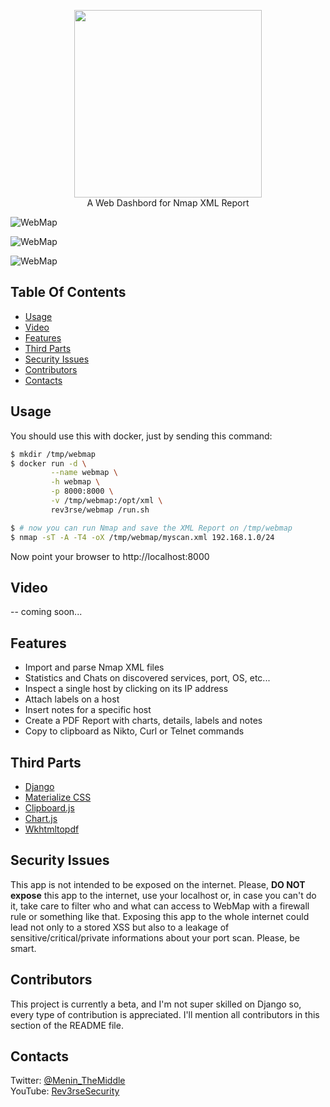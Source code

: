<p align="center">
<img width="300" src="https://i.imgur.com/puyIfHT.jpg" /><br>
A Web Dashbord for Nmap XML Report 
</p>

![WebMap](https://i.imgur.com/U9S089v.png)

![WebMap](https://i.imgur.com/Ptijc67.png)

![WebMap](https://i.imgur.com/alWZix9.png)

## Table Of Contents
- [Usage](#usage)
- [Video](#video)
- [Features](#features)
- [Third Parts](#third-parts)
- [Security Issues](#security-issues)
- [Contributors](#contributors)
- [Contacts](#contacts)

## Usage
You should use this with docker, just by sending this command:
```bash
$ mkdir /tmp/webmap
$ docker run -d \
         --name webmap \
         -h webmap \
         -p 8000:8000 \
         -v /tmp/webmap:/opt/xml \
         rev3rse/webmap /run.sh

$ # now you can run Nmap and save the XML Report on /tmp/webmap
$ nmap -sT -A -T4 -oX /tmp/webmap/myscan.xml 192.168.1.0/24
```
Now point your browser to http://localhost:8000

## Video
-- coming soon...

## Features
- Import and parse Nmap XML files
- Statistics and Chats on discovered services, port, OS, etc...
- Inspect a single host by clicking on its IP address
- Attach labels on a host
- Insert notes for a specific host
- Create a PDF Report with charts, details, labels and notes
- Copy to clipboard as Nikto, Curl or Telnet commands

## Third Parts
- [Django](https://www.djangoproject.com)
- [Materialize CSS](https://materializecss.com)
- [Clipboard.js](https://clipboardjs.com)
- [Chart.js](https://www.chartjs.org)
- [Wkhtmltopdf](https://wkhtmltopdf.org)

## Security Issues
This app is not intended to be exposed on the internet. Please, **DO NOT expose** this app to the internet, use your localhost or, in case you can't do it, take care to filter who and what can access to WebMap with a firewall rule or something like that. Exposing this app to the whole internet could lead not only to a stored XSS but also to a leakage of sensitive/critical/private informations about your port scan. Please, be smart.

## Contributors
This project is currently a beta, and I'm not super skilled on Django so, every type of contribution is appreciated. I'll mention all contributors in this section of the README file.

## Contacts
Twitter: [@Menin_TheMiddle](https://twitter.com/Menin_TheMiddle)<br>
YouTube: [Rev3rseSecurity](https://www.youtube.com/rev3rsesecurity)
